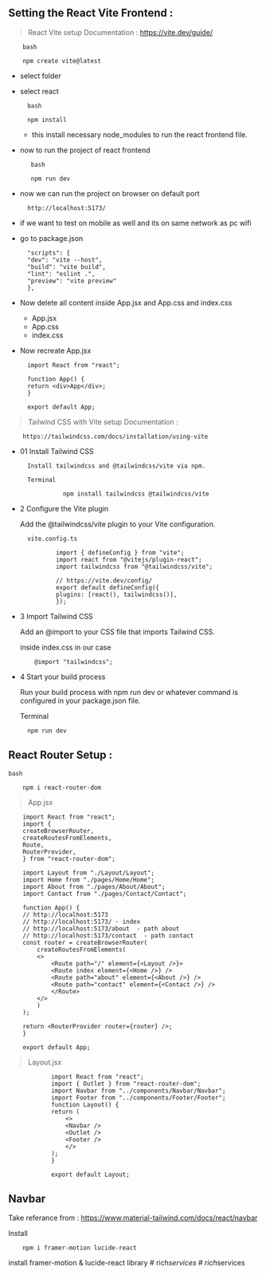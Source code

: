 ## Setting the React Vite Frontend :

> React Vite setup Documentation : https://vite.dev/guide/

        bash

        npm create vite@latest

- select folder
- select react

        bash

        npm install

  - this install necessary node_modules to run the react frontend file.

- now to run the project of react frontend

         bash

         npm run dev

- now we can run the project on browser on default port

        http://localhost:5173/

- if we want to test on mobile as well and its on same network as pc wifi

- go to package.json

        "scripts": {
        "dev": "vite --host",
        "build": "vite build",
        "lint": "eslint .",
        "preview": "vite preview"
        },

- Now delete all content inside App.jsx and App.css and index.css

  - App.jsx
  - App.css
  - index.css

- Now recreate App.jsx

        import React from "react";

        function App() {
        return <div>App</div>;
        }

        export default App;

> Tailwind CSS with Vite setup Documentation :

        https://tailwindcss.com/docs/installation/using-vite

- 01 Install Tailwind CSS

        Install tailwindcss and @tailwindcss/vite via npm.

        Terminal

                  npm install tailwindcss @tailwindcss/vite

- 2 Configure the Vite plugin

  Add the @tailwindcss/vite plugin to your Vite configuration.

        vite.config.ts

                import { defineConfig } from "vite";
                import react from "@vitejs/plugin-react";
                import tailwindcss from "@tailwindcss/vite";

                // https://vite.dev/config/
                export default defineConfig({
                plugins: [react(), tailwindcss()],
                });

- 3 Import Tailwind CSS

  Add an @import to your CSS file that imports Tailwind CSS.

  inside index.css in our case

          @import "tailwindcss";

- 4 Start your build process

  Run your build process with npm run dev or whatever command is configured in your package.json file.

  Terminal

        npm run dev

## React Router Setup :

    bash

        npm i react-router-dom

> App.jsx

        import React from "react";
        import {
        createBrowserRouter,
        createRoutesFromElements,
        Route,
        RouterProvider,
        } from "react-router-dom";

        import Layout from "./Layout/Layout";
        import Home from "./pages/Home/Home";
        import About from "./pages/About/About";
        import Contact from "./pages/Contact/Contact";

        function App() {
        // http://localhost:5173
        // http://localhost:5173/ - index
        // http://localhost:5173/about  - path about
        // http://localhost:5173/contact  - path contact
        const router = createBrowserRouter(
            createRoutesFromElements(
            <>
                <Route path="/" element={<Layout />}>
                <Route index element={<Home />} />
                <Route path="about" element={<About />} />
                <Route path="contact" element={<Contact />} />
                </Route>
            </>
            )
        );

        return <RouterProvider router={router} />;
        }

        export default App;

> Layout.jsx

                import React from "react";
                import { Outlet } from "react-router-dom";
                import Navbar from "../components/Navbar/Navbar";
                import Footer from "../components/Footer/Footer";
                function Layout() {
                return (
                    <>
                    <Navbar />
                    <Outlet />
                    <Footer />
                    </>
                );
                }

                export default Layout;

## Navbar

Take referance from : https://www.material-tailwind.com/docs/react/navbar

Install

        npm i framer-motion lucide-react

install framer-motion & lucide-react library
#   r i c h _ s e r v i c e s  
 #   r i c h _ s e r v i c e s  
 